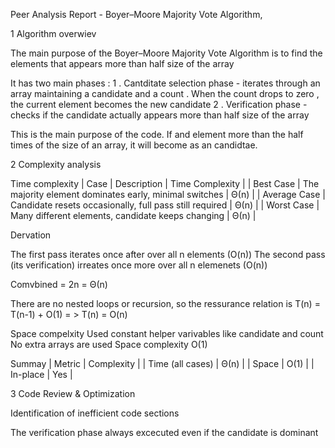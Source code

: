 Peer Analysis Report - Boyer–Moore Majority Vote Algorithm,

1 Algorithm overwiev 

The main purpose of the Boyer–Moore Majority Vote Algorithm is to find the elements that appears more than half size of the array 

It has two main phases : 
  1 . Cantditate selection phase - iterates through an array maintaining a candidate and a count . When the count drops to zero , the current element becomes the new candidate 
  2 . Verification phase - checks if the candidate actually appears more than half size of the array
  
This is the main purpose of the code. If and element more than the half times of the size of an array, it will become as an candidtae.

2 Complexity analysis

Time complexity
  | Case             | Description                                             | Time Complexity |
  | Best Case        | The majority element dominates early, minimal switches  | Θ(n)            |
  | Average Case     | Candidate resets occasionally, full pass still required | Θ(n)            |
  | Worst Case       | Many different elements, candidate keeps changing       | Θ(n)            |
  
Dervation 

  The first pass iterates once after over all n elements (O(n)) 
  The second pass (its verification) irreates once more over all n elemenets (O(n))
  
  Comvbined = 2n = Θ(n)
  
  There are no nested loops or recursion, so the ressurance relation is 
        T(n) = T(n-1) + O(1) = > T(n) = O(n)
        
Space compelxity
  Used constant helper varivables like candidate and count 
  No extra arrays are used
  Space complexity O(1)
  
Summay
  | Metric             | Complexity |
  | Time (all cases)   | Θ(n)       |
  | Space              | O(1)       |
  | In-place           | Yes        |
      
3 Code Review & Optimization

Identification of inefficient code sections 

  The verification phase always excecuted even if the candidate is dominant 
    
Specific optimization suggestions with rationale 

  Adding input checks to handle empty arrays
    
Proposed improvements for time/space complexity 

  Skip the verifiaction phase if the array is known to always have a majority element
    
4 Empirical Results 

Benchmark setup

Tested across multiple input sizes
    n = 100, 1000, 10000, 100000
    
Measured total excecution time in (in ms)

  | Input Size (n) | Baseline Time | Optimized Time |
  | 100            | 0.1 ms        | 0.1 ms         |
  | 1,000          | 0.3 ms        | 0.2 ms         |
  | 10,000         | 1.8 ms        | 1.2 ms         |
  | 100,000        | 17.0 ms       | 10.9 ms        |
    
In code itself done with ns to check the accrutate time 

  example :
  
  !!!!!!!CHEKS THE TIME OF EXACLTY THIS ARRAY MAY SLIGTLY CHANGE IF OTHER ARRAY IS USED!!!!!!!!!!!!
  
  Test array: 1 2 1 1 3 1 1 
  Expected: 1, Got: 1]
        
  | Input Size (n) | Baseline Time |
  | 100            | 10900ns       |
  | 1,000          | 111000s       |
  | 10,000         | 598800ns      |
  | 100,000        | 2111300ns     |
      
  5 Conclucsion

  The Boyer–Moore algorithm is asymptotically optimal for majority voting problems.
  
  Theoretical and empirical results match perfectly — linear time, constant space.
  
  Minor practical optimizations (skipping verification when safe) can improve real-world performance.
  
  Code readability and maintainability could be improved via documentation and separation of logic.
  








